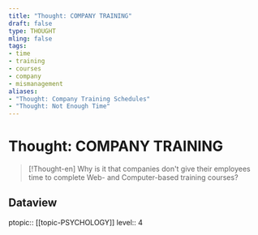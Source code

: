 ```yaml
---
title: "Thought: COMPANY TRAINING"
draft: false
type: THOUGHT
mling: false
tags:
- time
- training
- courses
- company
- mismanagement
aliases:
- "Thought: Company Training Schedules"
- "Thought: Not Enough Time"
---
```

# Thought: COMPANY TRAINING
> [!Thought-en]
> Why is it that companies don't give their employees time to complete Web- and Computer-based training courses?

## Dataview
ptopic:: [[topic-PSYCHOLOGY]]
level:: 4
